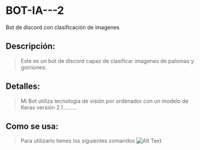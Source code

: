 # BOT-IA---2
Bot de discord con clasificación de imagenes
## Descripción:
>Este es un bot de discord capaz de clasificar imagenes de palomas y gorriones:

## Detalles:
>Mi Bot utiliza tecnologia de visión por ordenador con un modelo de Keras versión 2.1.........

## Como se usa:
>Para utilizarlo tienes los siguientes comandos
 ![Alt Text]("https://encrypted-tbn0.gstatic.com/images?q=tbn:ANd9GcRGtARxJS7QP2OSL8r5QlnVXa_w2yIaDRb7iA&s")

